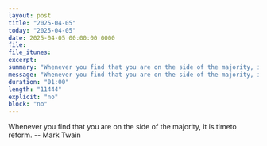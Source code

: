 ```yaml
---
layout: post
title: "2025-04-05"
today: "2025-04-05"
date: 2025-04-05 00:00:00 0000
file:
file_itunes:
excerpt:
summary: "Whenever you find that you are on the side of the majority, it is timeto reform. -- Mark Twain"
message: "Whenever you find that you are on the side of the majority, it is timeto reform. -- Mark Twain"
duration: "01:00"
length: "11444"
explicit: "no"
block: "no"
---
```

Whenever you find that you are on the side of the majority, it is timeto reform. -- Mark Twain

